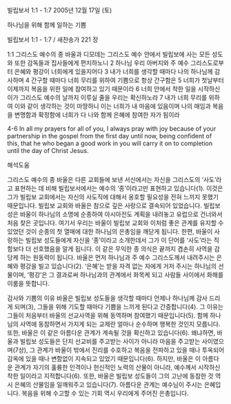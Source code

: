 빌립보서 1:1 - 1:7 
2005년 12월 17일 (토)

하나님을 위해 함께 일하는 기쁨



빌립보서 1:1 - 1:7 / 새찬송가 221 장


1:1 그리스도 예수의 종 바울과 디모데는 그리스도 예수 안에서 빌립보에 사는 모든 성도와 또한 감독들과 집사들에게 편지하노니 2 하나님 우리 아버지와 주 예수 그리스도로부터 은혜와 평강이 너희에게 있을지어다 3 내가 너희를 생각할 때마다 나의 하나님께 감사하며 4 간구할 때마다 너희 무리를 위하여 기쁨으로 항상 간구함은 5 너희가 첫날부터 이제까지 복음을 위한 일에 참여하고 있기 때문이라 6 너희 안에서 착한 일을 시작하신 이가 그리스도 예수의 날까지 이루실 줄을 우리는 확신하노라 7 내가 너희 무리를 위하여 이와 같이 생각하는 것이 마땅하니 이는 너희가 내 마음에 있음이며 나의 매임과 복음을 변명함과 확정함에 너희가 다 나와 함께 은혜에 참여한 자가 됨이라 

4-6 In all my prayers for all of you, I always pray with joy because of your partnership in the gospel from the first day until now, being confident of this, that he who began a good work in you will carry it on to completion until the day of Christ Jesus.

해석도움





그리스도 예수의 종 
바울은 다른 교회들에 보낸 서신에서는 자신을 그리스도의 ‘사도’라고 표현하는 데 비해 빌립보서에서는 예수의 ‘종’이라고만 표현하고 있습니다(1). 이것은 그가 빌립보 교회에서는 자신의 사도직에 대해서 옹호할 필요성을 전혀 느끼지 못했기 때문입니다. 빌립보 교회와 바울은 참으로 깊은 사랑으로 결속되어 있었습니다. 빌립보 성은 바울이 하나님의 소명에 순종하여 아시아전도 계획을 내려놓고 유럽으로 건너와서 처음 찾은 곳입니다. 여기서 우리는 바울이 빌립보 교회와 이처럼 좋은 관계를 유지할 수 있었던 것이 순종의 첫 열매에 대한 하나님의 은총임을 깨닫게 됩니다. 한편, 바울이 사랑하는 빌립보 성도들에게 자신을 ‘종’이라고 소개한데서 그가 이 단어를 ‘사도’라는 직함보다 더 선호했음을 알게 됩니다. 이 같은 무익한 종 의식은 끝까지 겸손히 사역을 감당케 하는 원동력이 됩니다. 바울은 먼저 하나님과 주 예수 그리스도께서 내려주시는 은혜와 평강을 빌고 있습니다(2). ‘은혜’는 받을 자격 없는 자에게 거저 주시는 하나님의 선물이며, ‘평강’은 그 결과로써 하나님과의 관계에서 화목케 되고 사람들 사이에서 화해를 이룸을 뜻합니다. 

감사와 기쁨의 이유 
바울은 빌립보 성도들을 생각할 때마다 언제나 하나님께 감사 드리게 되며(3), 그들을 위해 기도할 때마다 기쁨을 느끼게 된다고 간증합니다(4). 그 이유는 그들이 처음부터 바울의 선교사역을 위해 동역하며 참여했기 때문입니다(5). 함께 하나님의 사역에 동참하면서 가지게 되는 교제란 얼마나 순수하며 행복한 것인지 모릅니다. 또한, 바울은 이 같은 아름다운 관계가 계속될 것을 확신하고 있습니다(6). 왜냐하면, 바울과 빌립보 성도들은 단지 선교비를 주고받는 사이가 아니라 마음을 주고받는 사이였으며(7상), 그 관계가 바울이 밖에서 진리를 수호하고 복음을 전파하고 있을 때나 투옥되어 감옥에 있을 때나 변함없이 지속되고 있었기 때문입니다(6). 하지만, 바울은 이 아름다운 관계가 자기의 훌륭한 인격이나 헌신적인 노력의 산물이 아니라, 예수께서 시작하신 착한 일이라고 지적합니다(6). 또한, 바울은 빌립보 성도들이 그의 고난에 동참한 것 역시 은혜의 산물임을 일깨워주고 있습니다(7). 아름다운 관계는 예수님이 주시는 은혜입니다. 복음을 위해 수고할 수 있는 기회 역시 우리에게 주어진 은총입니다.
